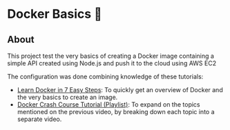# Docker Basics 🥉

## About

This project test the very basics of creating a Docker image containing a simple API created using Node.js and push it to the cloud using AWS EC2

The configuration was done combining knowledge of these tutorials:

- [Learn Docker in 7 Easy Steps](https://www.youtube.com/watch?v=gAkwW2tuIqE): To quickly get an overview of Docker and the very basics to create an image.
- [Docker Crash Course Tutorial (Playlist)](https://www.youtube.com/watch?v=31ieHmcTUOk&list=PL4cUxeGkcC9hxjeEtdHFNYMtCpjNBm3h7): To expand on the topics mentioned on the previous video, by breaking down each topic into a separate video.
